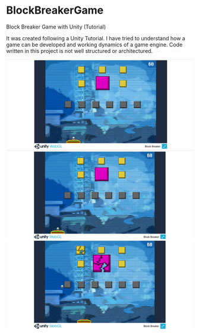 # BlockBreakerGame
Block Breaker Game with Unity (Tutorial)

It was created following a Unity Tutorial. I have tried to understand how a game can be developed and working dynamics of a game engine.
Code written in this project is not well structured or architectured.

![alt text](https://github.com/feyil/BlockBreakerGame/blob/master/Screenshots/blockBreaker1.png "Page 1")
![alt text](https://github.com/feyil/BlockBreakerGame/blob/master/Screenshots/blockBreaker2.png "Page 2")
![alt text](https://github.com/feyil/BlockBreakerGame/blob/master/Screenshots/blockBreaker3.png "Page 3")
